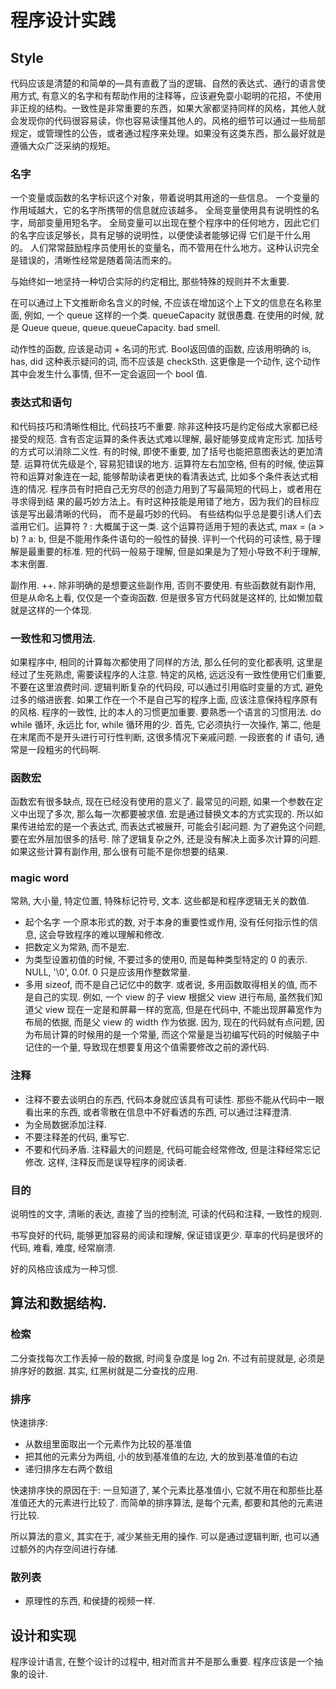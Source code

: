 # 程序设计实践

## Style

代码应该是清楚的和简单的—具有直截了当的逻辑、自然的表达式、通行的语言使用方式, 有意义的名字和有帮助作用的注释等，应该避免耍小聪明的花招，不使用非正规的结构。一致性是非常重要的东西，如果大家都坚持同样的风格，其他人就会发现你的代码很容易读，你也容易读懂其他人的。风格的细节可以通过一些局部规定，或管理性的公告，或者通过程序来处理。如果没有这类东西，那么最好就是遵循大众广泛采纳的规矩。

### 名字

一个变量或函数的名字标识这个对象，带着说明其用途的一些信息。
一个变量的作用域越大，它的名字所携带的信息就应该越多。
全局变量使用具有说明性的名字，局部变量用短名字。
全局变量可以出现在整个程序中的任何地方，因此它们的名字应该足够长，具有足够的说明性，以便使读者能够记得 它们是干什么用的。
人们常常鼓励程序员使用长的变量名，而不管用在什么地方。这种认识完全是错误的，清晰性经常是随着简洁而来的。

与始终如一地坚持一种切合实际的约定相比, 那些特殊的规则并不太重要.

在可以通过上下文推断命名含义的时候, 不应该在增加这个上下文的信息在名称里面, 例如, 一个 queue 这样的一个类. queueCapacity 就很愚蠢. 在使用的时候, 就是 Queue queue, queue.queueCapacity. bad smell.

动作性的函数, 应该是动词 + 名词的形式.
Bool返回值的函数, 应该用明确的 is, has, did 这种表示疑问的词, 而不应该是 checkSth. 这更像是一个动作, 这个动作其中会发生什么事情, 但不一定会返回一个 bool 值.

### 表达式和语句

和代码技巧和清晰性相比, 代码技巧不重要. 除非这种技巧是约定俗成大家都已经接受的规范.
含有否定运算的条件表达式难以理解, 最好能够变成肯定形式.
加括号的方式可以消除二义性. 有的时候, 即使不重要, 加了括号也能把意图表达的更加清楚. 运算符优先级是个, 容易犯错误的地方.
运算符左右加空格, 但有的时候, 使运算符和运算对象连在一起, 能够帮助读者更快的看清表达式, 比如多个条件表达式相连的情况.
程序员有时把自己无穷尽的创造力用到了写最简短的代码上，或者用在寻求得到结 果的最巧妙方法上。有时这种技能是用错了地方，因为我们的目标应该是写出最清晰的代码， 而不是最巧妙的代码。
有些结构似乎总是要引诱人们去滥用它们。运算符 ? : 大概属于这一类.
这个运算符适用于短的表达式,  max = (a >  b) ? a: b, 但是不能用作条件语句的一般性的替换.
评判一个代码的可读性, 易于理解是最重要的标准. 短的代码一般易于理解, 但是如果是为了短小导致不利于理解, 本末倒置.

副作用. ++. 除非明确的是想要这些副作用, 否则不要使用. 有些函数就有副作用, 但是从命名上看, 仅仅是一个查询函数. 但是很多官方代码就是这样的, 比如懒加载就是这样的一个体现.

### 一致性和习惯用法.

如果程序中, 相同的计算每次都使用了同样的方法, 那么任何的变化都表明, 这里是经过了生死熟虑, 需要读程序的人注意.
特定的风格, 远远没有一致性使用它们重要, 不要在这里浪费时间.
逻辑判断复杂的代码段, 可以通过引用临时变量的方式, 避免过多的缩进嵌套. 如果工作在一个不是自己写的程序上面, 应该注意保持程序原有的风格. 程序的一致性, 比的本人的习惯更加重要.
要熟悉一个语言的习惯用法.
do while 循环, 永远比 for, while 循环用的少. 首先, 它必须执行一次操作, 第二, 他是在末尾而不是开头进行可行性判断, 这很多情况下亲戚问题.
一段嵌套的 if 语句, 通常是一段粗劣的代码啊.

### 函数宏

函数宏有很多缺点, 现在已经没有使用的意义了.
最常见的问题, 如果一个参数在定义中出现了多次, 那么每一次都要被求值.
宏是通过替换文本的方式实现的. 所以如果传进给宏的是一个表达式, 而表达式被展开, 可能会引起问题. 为了避免这个问题, 要在宏外层加很多的括号. 除了逻辑复杂之外, 还是没有解决上面多次计算的问题. 如果这些计算有副作用, 那么很有可能不是你想要的结果.

### magic word

常熟, 大小量, 特定位置, 特殊标记符号, 文本. 这些都是和程序逻辑无关的数值.

* 起个名字
一个原本形式的数, 对于本身的重要性或作用, 没有任何指示性的信息, 这会导致程序的难以理解和修改.
* 把数定义为常熟, 而不是宏.
* 为类型设置初值的时候, 不要过多的使用0, 而是每种类型特定的 0 的表示. NULL, '\0', 0.0f. 0 只是应该用作整数常量.
* 多用 sizeof, 而不是自己记忆中的数字. 或者说, 多用函数取得相关的值, 而不是自己的实现. 例如, 一个 view 的子 view 根据父 view 进行布局, 虽然我们知道父 view 现在一定是和屏幕一样的宽高, 但是在代码中, 不能出现屏幕宽作为布局的依据, 而是父 view 的 width 作为依据. 因为, 现在的代码就有点问题, 因为布局计算的时候用的是一个常量, 而这个常量是当初编写代码的时候脑子中记住的一个量, 导致现在想要复用这个值需要修改之前的源代码.

### 注释

* 注释不要去谈明白的东西, 代码本身就应该具有可读性. 那些不能从代码中一眼看出来的东西, 或者零散在信息中不好看透的东西, 可以通过注释澄清.
* 为全局数据添加注释.
* 不要注释差的代码, 重写它.
* 不要和代码矛盾. 注释最大的问题是, 代码可能会经常修改, 但是注释经常忘记修改. 这样, 注释反而是误导程序的阅读者.


### 目的

说明性的文字, 清晰的表达, 直接了当的控制流, 可读的代码和注释, 一致性的规则.

书写良好的代码, 能够更加容易的阅读和理解, 保证错误更少. 草率的代码是很坏的代码, 难看, 难度, 经常崩溃.

好的风格应该成为一种习惯.

## 算法和数据结构.

### 检索

二分查找每次工作丢掉一般的数据, 时间复杂度是 log 2n. 不过有前提就是, 必须是排序好的数据. 其实, 红黑树就是二分查找的应用.

### 排序

快速排序:

* 从数组里面取出一个元素作为比较的基准值
* 把其他的元素分为两组, 小的放到基准值的左边, 大的放到基准值的右边
* 递归排序左右两个数组

快速排序快的原因在于: 一旦知道了, 某个元素比基准值小, 它就不用在和那些比基准值还大的元素进行比较了. 而简单的排序算法, 是每个元素, 都要和其他的元素进行比较.

所以算法的意义, 其实在于, 减少某些无用的操作. 可以是通过逻辑判断, 也可以通过额外的内存空间进行存储.

### 散列表

* 原理性的东西, 和侯捷的视频一样.


## 设计和实现

程序设计语言, 在整个设计的过程中, 相对而言并不是那么重要. 程序应该是一个抽象的设计.
